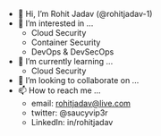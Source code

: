 - 👋 Hi, I’m Rohit Jadav (@rohitjadav-1)
- 👀 I’m interested in ...
  - Cloud Security
  - Container Security
  - DevOps & DevSecOps
- 🌱 I’m currently learning ...
  - Cloud Security
- 💞️ I’m looking to collaborate on ...
- 📫 How to reach me ...
  - email: rohitjadav@live.com
  - twitter: @saucyvip3r
  - LinkedIn: in/rohitjadav

<!---
rohitjadav-1/rohitjadav-1 is a ✨ special ✨ repository because its `README.md` (this file) appears on your GitHub profile.
You can click the Preview link to take a look at your changes.
--->

